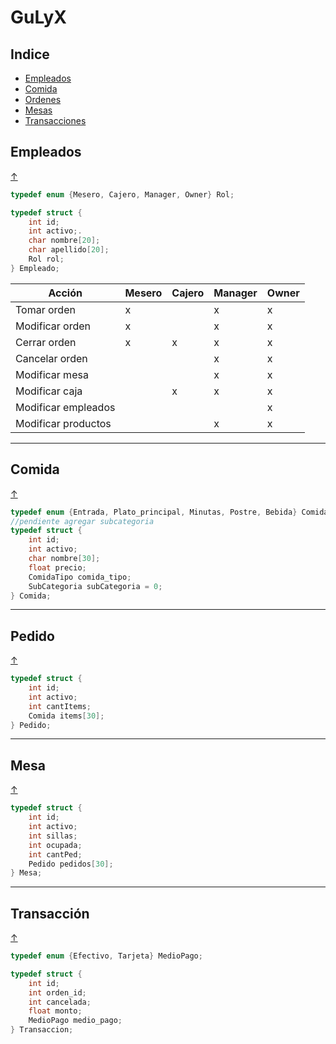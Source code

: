 # GuLyX

## Indice

* [Empleados](#Empleados)
* [Comida](#Comida)
* [Ordenes](#Orden)
* [Mesas](#Mesa)
* [Transacciones](#Transacción)

## Empleados

[↑](#Indice)

```c
typedef enum {Mesero, Cajero, Manager, Owner} Rol;

typedef struct {
    int id;
    int activo;.
    char nombre[20];
    char apellido[20];
    Rol rol;
} Empleado;
```

|        Acción      |Mesero|Cajero|Manager|Owner|
|--------------------|------|------|-------|-----|
|    Tomar orden     |   x  |      |   x   |  x  |
|   Modificar orden  |   x  |      |   x   |  x  |
|   Cerrar orden     |   x  |   x  |   x   |  x  |
|   Cancelar orden   |      |      |   x   |  x  |
|   Modificar mesa   |      |      |   x   |  x  |
|   Modificar caja   |      |   x  |   x   |  x  |
|Modificar empleados |      |      |       |  x  |
|Modificar productos |      |      |   x   |  x  |

---

## Comida

[↑](#Indice)

```c
typedef enum {Entrada, Plato_principal, Minutas, Postre, Bebida} ComidaTipo;
//pendiente agregar subcategoria
typedef struct {
    int id;
    int activo;
    char nombre[30];
    float precio;
    ComidaTipo comida_tipo;
    SubCategoria subCategoria = 0;
} Comida;
```

---

## Pedido

[↑](#Indice)

```c
typedef struct {
    int id;
    int activo;
    int cantItems;
    Comida items[30];
} Pedido;
```

---

## Mesa

[↑](#Indice)

```c
typedef struct {
    int id;
    int activo;
    int sillas;
    int ocupada;
    int cantPed;
    Pedido pedidos[30];
} Mesa;
```

---

## Transacción

[↑](#Indice)

```c
typedef enum {Efectivo, Tarjeta} MedioPago;

typedef struct {
    int id;
    int orden_id;
    int cancelada;
    float monto;
    MedioPago medio_pago;
} Transaccion;
```
